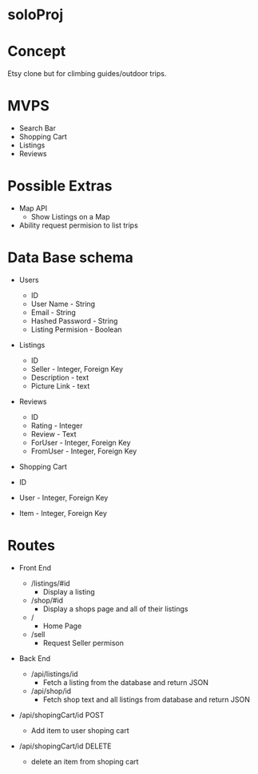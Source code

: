 # soloProj
  
  # Concept
  Etsy clone but for climbing guides/outdoor trips.
  
  # MVPS
  - Search Bar
  - Shopping Cart
  - Listings
  - Reviews
  
  # Possible Extras
  - Map API
    - Show Listings on a Map
  - Ability request permision to list trips
  
  # Data Base schema
  - Users
    - ID
    - User Name - String
    - Email - String
    - Hashed Password - String
    - Listing Permision - Boolean
    
  - Listings
    - ID 
    - Seller - Integer, Foreign Key
    - Description - text
    - Picture Link - text    
  
 - Reviews
    - ID
    - Rating - Integer
    - Review - Text
    - ForUser - Integer, Foreign Key
    - FromUser - Integer, Foreign Key
    
 - Shopping Cart
  - ID
  - User - Integer, Foreign Key
  - Item - Integer, Foreign Key
    
    
    
  
  # Routes 
  - Front End
    - /listings/#id
      - Display a listing
    - /shop/#id
      - Display a shops page and all of their listings
    - /
      - Home Page
    - /sell
      - Request Seller permison
      
  - Back End
    - /api/listings/id
      - Fetch a listing from the database and return JSON
    - /api/shop/id
      - Fetch shop text and all listings from database and return JSON
   - /api/shopingCart/id POST
      - Add item to user shoping cart
  - /api/shopingCart/id DELETE
    - delete an item from shoping cart
  
